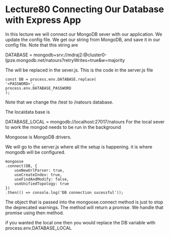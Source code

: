 # Lecture80 Connecting Our Database with Express App

In this lecture we will connect our MongoDB sever with our application. We update the config file. We get our string from MongoDB, and save it in our config file. Note that this string are

DATABASE = mongodb+srv://mdraj2:<PASSWORD>@cluster0-ljpze.mongodb.net/natours?retryWrites=true&w=majority

The <PASSWORD> will be replaced in the sever.js. This is the code in the server.js file

    const DB = process.env.DATABASE.replace(
    '<PASSWORD>',
    process.env.DATABASE_PASSWORD
    );

Note that we change the /test to /natours database.

The localdata base is

DATABASE_LOCAL = mongodb://localhost:27017/natours
For the local sever to work the mongod needs to be run in the background

Mongoose is MongoDB drivers.

We will go to the server.js where all the setup is happening. it is where mongodb will be configured.

    mongoose
    .connect(DB, {
        useNewUrlParser: true,
        useCreateIndex: true,
        useFindAndModify: false,
        useUnifiedTopology: true
    })
    .then(() => console.log('DB connection sucessful'));

The object that is passed into the mongoose.connect method is just to stop the deprecated warnings. The method will return a promise. We handle that promise using then method.

if you wanted the local one then you would replace the DB variable with process.env.DATABASE_LOCAL
